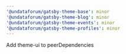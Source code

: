 ```yaml
---
'@undataforum/gatsby-theme-base': minor
'@undataforum/gatsby-theme-blog': minor
'@undataforum/gatsby-theme-events': minor
'@undataforum/gatsby-theme-profiles': minor
---
```


Add theme-ui to peerDependencies
